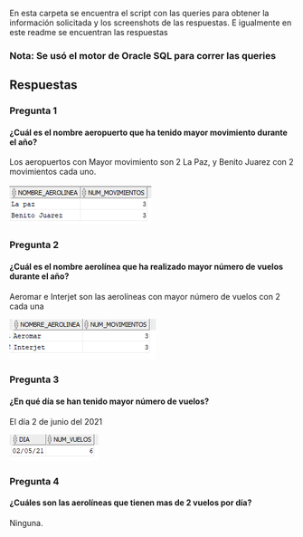 En esta carpeta se encuentra el script con las queries para obtener la información solicitada y los screenshots de las respuestas. E igualmente en este readme se 
encuentran las respuestas 


### Nota: Se usó el motor de Oracle SQL para correr las queries
## Respuestas

### Pregunta 1
#### ¿Cuál es el nombre aeropuerto que ha tenido mayor movimiento durante el año?
Los aeropuertos con Mayor movimiento son 2 La Paz, y Benito Juarez con 2 movimientos cada uno.




![alt text](https://github.com/JeorvalCM/Test_XalDigital/blob/f634ea5eb084c198a3ea3c5304aaa1ce3d9490ab/SQL%20Answers/Images%20Answers/Pregunta_1.PNG)


### Pregunta 2
#### ¿Cuál es el nombre aerolínea que ha realizado mayor número de vuelos durante el año?
Aeromar e Interjet son las aerolíneas con mayor número de vuelos con 2 cada una




![alt text](https://github.com/JeorvalCM/Test_XalDigital/blob/15cabad2cf68b9650122e3ae99e99b203f2d1bdb/SQL%20Answers/Images%20Answers/Pregunta_2.PNG)


### Pregunta 3
#### ¿En qué día se han tenido mayor número de vuelos?
El día 2 de junio del 2021




![alt text](https://github.com/JeorvalCM/Test_XalDigital/blob/15cabad2cf68b9650122e3ae99e99b203f2d1bdb/SQL%20Answers/Images%20Answers/Pregunta_3.PNG)

### Pregunta 4
#### ¿Cuáles son las aerolíneas que tienen mas de 2 vuelos por día?
Ninguna.
